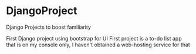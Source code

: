 # DjangoProject
Django Projects to boost familiarity 


First Django project using bootstrap for UI 
First project is a to-do list app that is on my console only, I haven't obtained a web-hosting service for that



